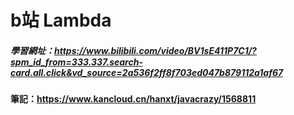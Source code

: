 # b站 Lambda

##### 學習網址：https://www.bilibili.com/video/BV1sE411P7C1/?spm_id_from=333.337.search-card.all.click&vd_source=2a536f2ff8f703ed047b879112a1af67

#### 筆記：https://www.kancloud.cn/hanxt/javacrazy/1568811

